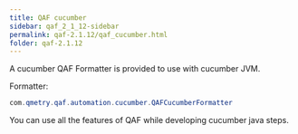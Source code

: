 ```yaml
---
title: QAF cucumber
sidebar: qaf_2_1_12-sidebar
permalink: qaf-2.1.12/qaf_cucumber.html
folder: qaf-2.1.12
---
```


A cucumber QAF Formatter is provided to use with cucumber JVM.

Formatter: 

```java
com.qmetry.qaf.automation.cucumber.QAFCucumberFormatter
```

You can use all the features of QAF while developing cucumber java steps.
